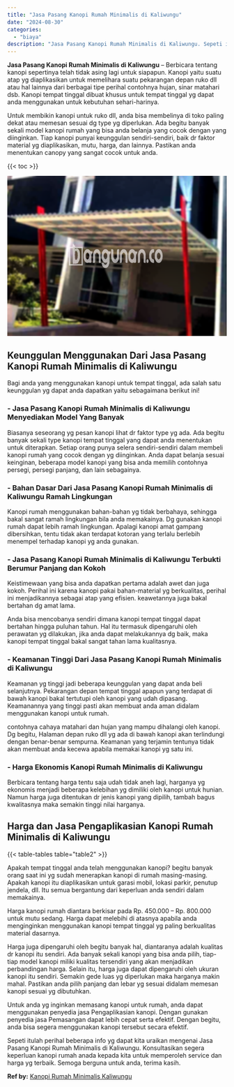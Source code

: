 ```yaml
---
title: "Jasa Pasang Kanopi Rumah Minimalis di Kaliwungu"
date: "2024-08-30"
categories: 
  - "biaya"
description: "Jasa Pasang Kanopi Rumah Minimalis di Kaliwungu. Sepeti itulah perihal beberapa info yg dapat kita uraikan mengenai Jasa Pasang Kanopi Rumah Minimalis di Kal..."
---
```


**Jasa Pasang Kanopi Rumah Minimalis di Kaliwungu** – Berbicara tentang kanopi sepertinya telah tidak asing lagi untuk siapapun. Kanopi yaitu suatu atap yg diaplikasikan untuk memelihara suatu pekarangan depan ruko dll atau hal lainnya dari berbagai tipe perihal contohnya hujan, sinar matahari dsb. Kanopi tempat tinggal dibuat khusus untuk tempat tinggal yg dapat anda menggunakan untuk kebutuhan sehari-harinya.

Untuk membikin kanopi untuk ruko dll, anda bisa membelinya di toko paling dekat atau memesan sesuai dg type yg diperlukan. Ada begitu banyak sekali model kanopi rumah yang bisa anda belanja yang cocok dengan yang diinginkan. Tiap kanopi punyai keunggulan sendiri-sendiri, baik dr faktor material yg diaplikasikan, mutu, harga, dan lainnya. Pastikan anda menentukan canopy yang sangat cocok untuk anda.

{{< toc >}}

![Jasa Pasang Kanopi Rumah Minimalis di Kaliwungu](/images/harga-kanopi-minimalis-70.png)

## Keunggulan Menggunakan Dari Jasa Pasang Kanopi Rumah Minimalis di Kaliwungu

Bagi anda yang menggunakan kanopi untuk tempat tinggal, ada salah satu keunggulan yg dapat anda dapatkan yaitu sebagaimana berikut ini!

### \- Jasa Pasang Kanopi Rumah Minimalis di Kaliwungu Menyediakan Model Yang Banyak

Biasanya seseorang yg pesan kanopi lihat dr faktor type yg ada. Ada begitu banyak sekali type kanopi tempat tinggal yang dapat anda menentukan untuk diterapkan. Setiap orang punya selera sendiri-sendiri dalam membeli kanopi rumah yang cocok dengan yg diinginkan. Anda dapat belanja sesuai keinginan, beberapa model kanopi yang bisa anda memilih contohnya persegi, persegi panjang, dan lain sebagainya.

### \- Bahan Dasar Dari Jasa Pasang Kanopi Rumah Minimalis di Kaliwungu Ramah Lingkungan

Kanopi rumah menggunakan bahan-bahan yg tidak berbahaya, sehingga bakal sangat ramah lingkungan bila anda memakainya. Dg gunakan kanopi rumah dapat lebih ramah lingkungan. Apalagi kanopi amat gampang dibersihkan, tentu tidak akan terdapat kotoran yang terlalu berlebih menempel terhadap kanopi yg anda gunakan.

### \- Jasa Pasang Kanopi Rumah Minimalis di Kaliwungu Terbukti Berumur Panjang dan Kokoh

Keistimewaan yang bisa anda dapatkan pertama adalah awet dan juga kokoh. Perihal ini karena kanopi pakai bahan-material yg berkualitas, perihal ini menjadikannya sebagai atap yang efisien. keawetannya juga bakal bertahan dg amat lama.

Anda bisa mencobanya sendiri dimana kanopi tempat tinggal dapat bertahan hingga puluhan tahun. Hal itu termasuk dipengaruhi oleh perawatan yg dilakukan, jika anda dapat melakukannya dg baik, maka kanopi tempat tinggal bakal sangat tahan lama kualitasnya.

### \- Keamanan Tinggi Dari Jasa Pasang Kanopi Rumah Minimalis di Kaliwungu

Keamanan yg tinggi jadi beberapa keunggulan yang dapat anda beli selanjutnya. Pekarangan depan tempat tinggal apapun yang terdapat di bawah kanopi bakal tertutupi oleh kanopi yang udah dipasang. Keamanannya yang tinggi pasti akan membuat anda aman didalam menggunakan kanopi untuk rumah.

contohnya cahaya matahari dan hujan yang mampu dihalangi oleh kanopi. Dg begitu, Halaman depan ruko dll yg ada di bawah kanopi akan terlindungi dengan benar-benar sempurna. Keamanan yang terjamin tentunya tidak akan membuat anda kecewa apabila memakai kanopi yg satu ini.

### \- Harga Ekonomis Kanopi Rumah Minimalis di Kaliwungu

Berbicara tentang harga tentu saja udah tidak aneh lagi, harganya yg ekonomis menjadi beberapa kelebihan yg dimiliki oleh kanopi untuk hunian. Namun harga juga ditentukan dr jenis kanopi yang dipilih, tambah bagus kwalitasnya maka semakin tinggi nilai harganya.

## Harga dan Jasa Pengaplikasian Kanopi Rumah Minimalis di Kaliwungu

{{< table-tables table="table2" >}}

Apakah tempat tinggal anda telah menggunakan kanopi? begitu banyak orang saat ini yg sudah menerapkan kanopi di rumah masing-masing. Apakah kanopi itu diaplikasikan untuk garasi mobil, lokasi parkir, penutup jendela, dll. Itu semua bergantung dari keperluan anda sendiri dalam memakainya.

Harga kanopi rumah diantara berkisar pada Rp. 450.000 – Rp. 800.000 untuk mutu sedang. Harga dapat melebihi di atasnya apabila anda menginginkan menggunakan kanopi tempat tinggal yg paling berkualitas material dasarnya.

Harga juga dipengaruhi oleh begitu banyak hal, diantaranya adalah kualitas dr kanopi itu sendiri. Ada banyak sekali kanopi yang bisa anda pilih, tiap-tiap model kanopi miliki kualitas tersendiri yang akan menjadikan perbandingan harga. Selain itu, harga juga dapat dipengaruhi oleh ukuran kanopi itu sendiri. Semakin gede luas yg diperlukan maka harganya makin mahal. Pastikan anda pilih panjang dan lebar yg sesuai didalam memesan kanopi sesuai yg dibutuhkan.

Untuk anda yg inginkan memasang kanopi untuk rumah, anda dapat menggunakan penyedia jasa Pengaplikasian kanopi. Dengan gunakan penyedia jasa Pemasangan dapat lebih cepat serta efektif. Dengan begitu, anda bisa segera menggunakan kanopi tersebut secara efektif.

Sepeti itulah perihal beberapa info yg dapat kita uraikan mengenai Jasa Pasang Kanopi Rumah Minimalis di Kaliwungu. Konsultasikan segera keperluan kanopi rumah anada kepada kita untuk memperoleh service dan harga yg terbaik. Semoga berguna untuk anda, terima kasih.

**Ref by:**  [Kanopi Rumah Minimalis Kaliwungu](https://id.wikipedia.org/wiki/Kanopi)
